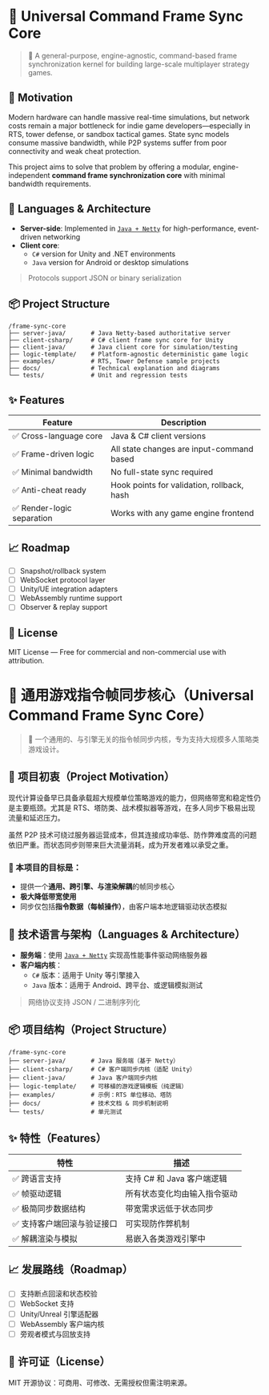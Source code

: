 # 🧠 Universal Command Frame Sync Core

> 🧬 A general-purpose, engine-agnostic, command-based frame synchronization kernel for building large-scale multiplayer strategy games.

## 🌟 Motivation

Modern hardware can handle massive real-time simulations, but network costs remain a major bottleneck for indie game developers—especially in RTS, tower defense, or sandbox tactical games. State sync models consume massive bandwidth, while P2P systems suffer from poor connectivity and weak cheat protection.

This project aims to solve that problem by offering a modular, engine-independent **command frame synchronization core** with minimal bandwidth requirements.

## 🧱 Languages & Architecture

- **Server-side**: Implemented in [`Java + Netty`](https://netty.io/) for high-performance, event-driven networking
- **Client core**:
  - `C#` version for Unity and .NET environments
  - `Java` version for Android or desktop simulations

> Protocols support JSON or binary serialization

## 📦 Project Structure

```
/frame-sync-core
├── server-java/       # Java Netty-based authoritative server
├── client-csharp/     # C# client frame sync core for Unity
├── client-java/       # Java client core for simulation/testing
├── logic-template/    # Platform-agnostic deterministic game logic
├── examples/          # RTS, Tower Defense sample projects
├── docs/              # Technical explanation and diagrams
└── tests/             # Unit and regression tests
```

## ✨ Features

| Feature | Description |
|--------|-------------|
| ✅ Cross-language core | Java & C# client versions |
| ✅ Frame-driven logic | All state changes are input-command based |
| ✅ Minimal bandwidth | No full-state sync required |
| ✅ Anti-cheat ready | Hook points for validation, rollback, hash |
| ✅ Render-logic separation | Works with any game engine frontend |

## 📈 Roadmap

- [ ] Snapshot/rollback system
- [ ] WebSocket protocol layer
- [ ] Unity/UE integration adapters
- [ ] WebAssembly runtime support
- [ ] Observer & replay support

## 📜 License

MIT License — Free for commercial and non-commercial use with attribution.

# 🧠 通用游戏指令帧同步核心（Universal Command Frame Sync Core）

> 🧬 一个通用的、与引擎无关的指令帧同步内核，专为支持大规模多人策略类游戏设计。

## 🌟 项目初衷（Project Motivation）

现代计算设备早已具备承载超大规模单位策略游戏的能力，但网络带宽和稳定性仍是主要瓶颈。尤其是 RTS、塔防类、战术模拟器等游戏，在多人同步下极易出现流量和延迟压力。

虽然 P2P 技术可绕过服务器运营成本，但其连接成功率低、防作弊难度高的问题依旧严重。而状态同步则带来巨大流量消耗，成为开发者难以承受之重。

### 🧩 本项目的目标是：

- 提供一个**通用、跨引擎、与渲染解耦**的帧同步核心
- **极大降低带宽使用**
- 同步仅包括**指令数据（每帧操作）**，由客户端本地逻辑驱动状态模拟

## 🧱 技术语言与架构（Languages & Architecture）

- **服务端**：使用 [`Java + Netty`](https://netty.io/) 实现高性能事件驱动网络服务器
- **客户端内核**：
  - `C#` 版本：适用于 Unity 等引擎接入
  - `Java` 版本：适用于 Android、跨平台、或逻辑模拟测试

> 网络协议支持 JSON / 二进制序列化

## 📦 项目结构（Project Structure）

```
/frame-sync-core
├── server-java/       # Java 服务端（基于 Netty）
├── client-csharp/     # C# 客户端同步内核（适配 Unity）
├── client-java/       # Java 客户端同步内核
├── logic-template/    # 可移植的游戏逻辑模板（纯逻辑）
├── examples/          # 示例：RTS 单位移动、塔防
├── docs/              # 技术文档 & 同步机制说明
└── tests/             # 单元测试
```

## ✨ 特性（Features）

| 特性 | 描述 |
|------|------|
| ✅ 跨语言支持 | 支持 C# 和 Java 客户端逻辑 |
| ✅ 帧驱动逻辑 | 所有状态变化均由输入指令驱动 |
| ✅ 极简同步数据结构 | 带宽需求远低于状态同步 |
| ✅ 支持客户端回滚与验证接口 | 可实现防作弊机制 |
| ✅ 解耦渲染与模拟 | 易嵌入各类游戏引擎中 |

## 📈 发展路线（Roadmap）

- [ ] 支持断点回滚和状态校验
- [ ] WebSocket 支持
- [ ] Unity/Unreal 引擎适配器
- [ ] WebAssembly 客户端内核
- [ ] 旁观者模式与回放支持

## 📜 许可证（License）

MIT 开源协议：可商用、可修改、无需授权但需注明来源。
